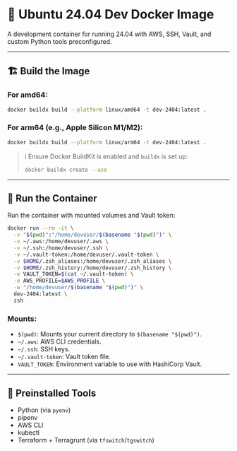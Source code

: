 # 🐳 Ubuntu 24.04 Dev Docker Image

A development container for running 24.04 with AWS, SSH, Vault, and custom Python tools preconfigured.

---

## 🏗️ Build the Image

### For **amd64**:
```bash
docker buildx build --platform linux/amd64 -t dev-2404:latest .
```

### For **arm64** (e.g., Apple Silicon M1/M2):
```bash
docker buildx build --platform linux/arm64 -t dev-2404:latest .
```

> ℹ️ Ensure Docker BuildKit is enabled and `buildx` is set up:
> ```bash
> docker buildx create --use
> ```

---

## 🚀 Run the Container

Run the container with mounted volumes and Vault token:

```bash
docker run --rm -it \
  -v "$(pwd)":"/home/devuser/$(basename "$(pwd)")" \
  -v ~/.aws:/home/devuser/.aws \
  -v ~/.ssh:/home/devuser/.ssh \
  -v ~/.vault-token:/home/devuser/.vault-token \
  -v $HOME/.zsh_aliases:/home/devuser/.zsh_aliases \
  -v $HOME/.zsh_history:/home/devuser/.zsh_history \
  -e VAULT_TOKEN=$(cat ~/.vault-token) \
  -e AWS_PROFILE=$AWS_PROFILE \
  -w "/home/devuser/$(basename "$(pwd)")" \
  dev-2404:latest \
  zsh
```

### Mounts:
- `$(pwd)`: Mounts your current directory to `$(basename "$(pwd)")`.
- `~/.aws`: AWS CLI credentials.
- `~/.ssh`: SSH keys.
- `~/.vault-token`: Vault token file.
- `VAULT_TOKEN`: Environment variable to use with HashiCorp Vault.

---

## 🧰 Preinstalled Tools

- Python (via `pyenv`)
- pipenv
- AWS CLI
- kubectl
- Terraform + Terragrunt (via `tfswitch`/`tgswitch`)

